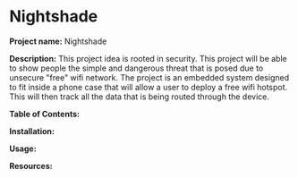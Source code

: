 # Nightshade
**Project name:** Nightshade

**Description:** This project idea is rooted in security. This project will be able to show people the simple and dangerous threat that is posed due to unsecure "free" wifi network. The project is an embedded system designed to fit inside a phone case that will allow a user to deploy a free wifi hotspot. This will then track all the data that is being routed through the device. 

**Table of Contents:** 

**Installation:** 

**Usage:**

**Resources:** 
